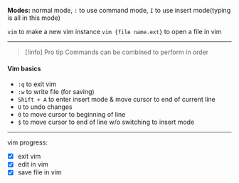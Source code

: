 **Modes:** normal mode, `:` to use command mode, `I` to use insert mode(typing is all in this mode)

`vim` to make a new vim instance
`vim {file name.ext}` to open a file in vim

* * *

> [!info] Pro tip
> Commands can be combined to perform in order
#### Vim basics
- `:q` to exit vim
- `:w` to write file (for saving)
- `Shift + A` to enter insert mode & move cursor to end of current line
- `U` to undo changes
- `0` to move cursor to beginning of line
- `$` to move cursor to end of line w/o switching to insert mode

---

vim progress:
- [x] exit vim
- [x] edit in vim
- [x] save file in vim
